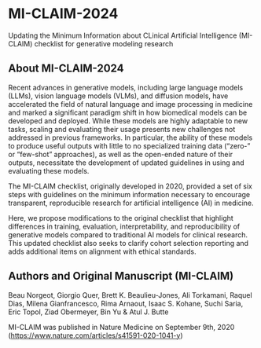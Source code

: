 # MI-CLAIM-2024
Updating the Minimum Information about CLinical Artificial Intelligence (MI-CLAIM) checklist for generative modeling research 

## About MI-CLAIM-2024
Recent advances in generative models, including large language models (LLMs), vision language models (VLMs), and diffusion models, have accelerated the field of natural language and image processing in medicine and marked a significant paradigm shift in how biomedical models can be developed and deployed. While these models are highly adaptable to new tasks, scaling and evaluating their usage presents new challenges not addressed in previous frameworks. In particular, the ability of these models to produce useful outputs with little to no specialized training data (“zero-” or “few-shot” approaches), as well as the open-ended nature of their outputs, necessitate the development of updated guidelines in using and evaluating these models.

The MI-CLAIM checklist, originally developed in 2020, provided a set of six steps with guidelines on the minimum information necessary to encourage transparent, reproducible research for artificial intelligence (AI) in medicine. 

Here, we propose modifications to the original checklist that highlight differences in training, evaluation, interpretability, and reproducibility of generative models compared to traditional AI models for clinical research. This updated checklist also seeks to clarify cohort selection reporting and adds additional items on alignment with ethical standards.

## Authors and Original Manuscript (MI-CLAIM)
Beau Norgeot, Giorgio Quer, Brett K. Beaulieu-Jones, Ali Torkamani, Raquel Dias, Milena Gianfrancesco, Rima Arnaout, Isaac S. Kohane, Suchi Saria, Eric Topol, Ziad Obermeyer, Bin Yu & Atul J. Butte

MI-CLAIM was published in Nature Medicine on September 9th, 2020
(https://www.nature.com/articles/s41591-020-1041-y)
